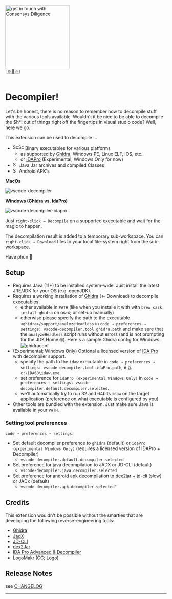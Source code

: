 [<img width="200" alt="get in touch with Consensys Diligence" src="https://user-images.githubusercontent.com/2865694/56826101-91dcf380-685b-11e9-937c-af49c2510aa0.png">](https://diligence.consensys.net)<br/>
<sup>
[[  🌐  ](https://diligence.consensys.net)  [  📩  ](mailto:diligence@consensys.net)  [  🔥  ](https://consensys.github.io/diligence/)]
</sup><br/><br/>


# Decompiler!

Let's be honest, there is no reason to remember how to decompile stuff with the various tools available. Wouldn't it be nice to be able to decompile the $h*! out of things right off the fingertips in visual studio code? Well, here we go. 

This extension can be used to decompile ...

* <img width="17" alt="Screenshot 2020-05-13 at 14 11 53" src="https://user-images.githubusercontent.com/2865694/81810700-b7e73b80-9523-11ea-9ed3-f52704689939.png"><img width="17" alt="Screenshot 2020-05-13 at 19 26 56" src="https://user-images.githubusercontent.com/2865694/81844741-d3683b80-954f-11ea-8d21-df843d1dc4df.png"> Binary executables for various platforms
  * as supported by [Ghidra](https://github.com/NationalSecurityAgency/ghidra/wiki/Frequently-asked-questions#what-processors-are-currently-supported); Windows PE, Linux ELF, IOS, etc..
  * or [IDAPro](https://www.hex-rays.com/products/ida/processors/) (Experimental, Windows Only for now) 
* <img width="16" alt="Screenshot 2020-05-13 at 14 10 09" src="https://user-images.githubusercontent.com/2865694/81810613-8a9a8d80-9523-11ea-9fd9-0c83274746d7.png"> Java Jar archives and compiled Classes
* <img width="15" alt="Screenshot 2020-05-13 at 14 09 49" src="https://user-images.githubusercontent.com/2865694/81810616-8c645100-9523-11ea-9bd1-cfddde16a420.png"> Android APK's

**MacOs**

![vscode-decompiler](https://user-images.githubusercontent.com/2865694/81797377-faeae400-950e-11ea-9060-2712dbb4740f.gif)

**Windows (Ghidra vs. IdaPro)**

![vscode-decompiler-idapro](https://user-images.githubusercontent.com/2865694/82062800-ee12ef80-96ca-11ea-8ef6-78920c012477.gif)

Just `right-click → Decompile` on a supported executable and wait for the magic to happen.

The decompilation result is added to a temporary sub-workspace. You can `right-click → Download` files to your local file-system right from the sub-workspace.

Have phun 🙌


## Setup

* Requires Java (11+) to be installed system-wide. Just install the latest JRE/JDK for your OS (e.g. openJDK).
* Requires a working installation of [Ghidra](https://ghidra-sre.org/) (← Download) to decompile executables
  * either available in `PATH` (like when you installe it with with `brew cask install ghidra` on os-x; or set-up manually)
  * otherwise please specify the path to the executable `<ghidra>/support/analyzeHeadless` in `code → preferences → settings: vscode-decompiler.tool.ghidra.path` and make sure that the `analyzeHeadless` script runs without errors (and is not prompting for the JDK Home 🤓). Here's a sample Ghidra config for Windows:
  ![ghidraconf](https://user-images.githubusercontent.com/2865694/81807509-7dc76b00-951e-11ea-99d7-359bd624cce5.png)
* (Experimental; Windows Only) Optional a licensed version of [IDA Pro](https://www.hex-rays.com/products/decompiler/) with decompiler support.
  * specify the path to the `idaw` executable in `code → preferences → settings: vscode-decompiler.tool.idaPro.path`, e.g. `c:\IDA68\idaw.exe`.
  * set preference for `idaPro (experimental Windows Only)` in `code → preferences → settings: vscode-decompiler.default.decompiler.selected`.
  * we'll automatically try to run 32 and 64bits `idaw` on the target application (preference on what executable is configured by you)
* Other tools are bundled with the extension. Just make sure Java is available in your `PATH`.

### Setting tool preferences

`code → preferences → settings:`

* Set default decompiler preference to `ghidra` (default) or `idaPro (experimental Windows Only)` (requires a licensed version of IDAPro + Decompiler)
  * `vscode-decompiler.default.decompiler.selected`
* Set preference for java decompilation to JADX or JD-CLI (default)
  * `vscode-decompiler.java.decompiler.selected`
* Set preference for android apk decompilation to dex2jar + jd-cli (slow) or JADx (default)
  * `vscode-decompiler.apk.decompiler.selected"`

## Credits

This extension wouldn't be possible without the smarties that are developing the following reverse-engineering tools: 

* [Ghidra](https://github.com/NationalSecurityAgency/ghidra/)
* [JadX](https://github.com/skylot/jadx/)
* [JD-CLI](https://github.com/kwart/jd-cmd)
* [dex2Jar](https://github.com/pxb1988/dex2jar)
* [IDA Pro Advanced & Decompiler](https://www.hex-rays.com/products/decompiler/)
* LogoMakr (CC; Logo)

## Release Notes

see [CHANGELOG](./CHANGELOG.md)


-----------------------------------------------------------------------------------------------------------

